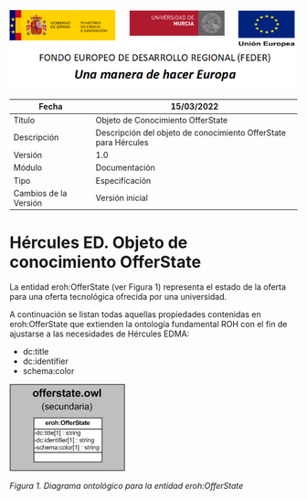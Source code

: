![](../../Docs/media/CabeceraDocumentosMD.png)

| Fecha         | 15/03/2022                                                   |
| ------------- | ------------------------------------------------------------ |
|Título|Objeto de Conocimiento OfferState| 
|Descripción|Descripción del objeto de conocimiento OfferState para Hércules|
|Versión|1.0|
|Módulo|Documentación|
|Tipo|Especificación|
|Cambios de la Versión|Versión inicial|

# Hércules ED. Objeto de conocimiento OfferState

La entidad eroh:OfferState (ver Figura 1) representa el estado de la oferta para una oferta tecnológica ofrecida por una universidad.

A continuación se listan todas aquellas propiedades contenidas en eroh:OfferState que extienden la ontología fundamental ROH con el fin de ajustarse a las necesidades de Hércules EDMA:

- dc:title
- dc:identifier
- schema:color

![](../../Docs/media/ObjetosDeConocimiento/OfferState.png)

*Figura 1. Diagrama ontológico para la entidad eroh:OfferState*
